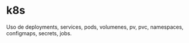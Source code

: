 # k8s

Uso de deployments, services, pods, volumenes, pv, pvc, namespaces, configmaps, secrets, jobs.
